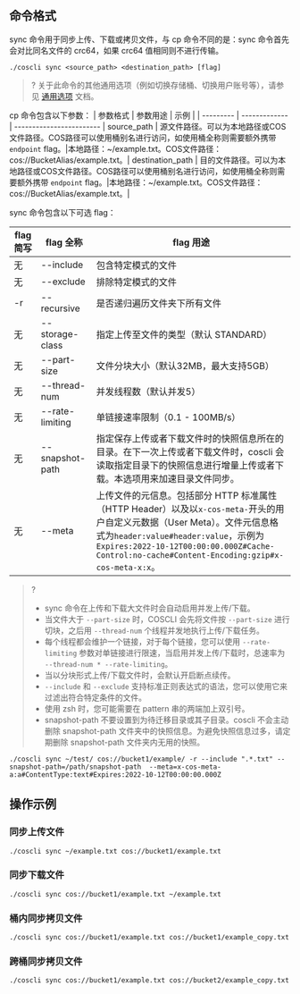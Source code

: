## 命令格式

sync 命令用于同步上传、下载或拷贝文件，与 cp 命令不同的是：sync 命令首先会对比同名文件的 crc64，如果 crc64 值相同则不进行传输。

```plaintext
./coscli sync <source_path> <destination_path> [flag]
```

>? 关于此命令的其他通用选项（例如切换存储桶、切换用户账号等），请参见 [通用选项](https://cloud.tencent.com/document/product/436/71763) 文档。
>

cp 命令包含以下参数：
| 参数格式  | 参数用途     | 示例                |
| --------- | ------------- | ------------------------ |
 source_path | 源文件路径。可以为本地路径或COS文件路径。COS路径可以使用桶别名进行访问，如使用桶全称则需要额外携带 `endpoint` flag。|本地路径：~/example.txt。COS文件路径：cos://BucketAlias/example.txt。|
  destination_path | 目的文件路径。可以为本地路径或COS文件路径。COS路径可以使用桶别名进行访问，如使用桶全称则需要额外携带 `endpoint` flag。|本地路径：~/example.txt。COS文件路径：cos://BucketAlias/example.txt。|

sync 命令包含以下可选 flag：

| flag 简写 | flag 全称     | flag 用途                      |
| --------- | ------------- | ------------------------------ |
|    无       | --include     | 包含特定模式的文件             |
|   无         | --exclude     | 排除特定模式的文件             |
| -r        | --recursive   | 是否递归遍历文件夹下所有文件 |
|   无       | --storage-class | 指定上传至文件的类型（默认 STANDARD） |
|   无       | --part-size     | 文件分块大小（默认32MB，最大支持5GB）     |
|   无       | --thread-num    | 并发线程数（默认并发5）      |
|   无       | --rate-limiting | 单链接速率限制（0.1 - 100MB/s）       |
| 无 | --snapshot-path | 指定保存上传或者下载文件时的快照信息所在的目录。在下一次上传或者下载文件时，coscli 会读取指定目录下的快照信息进行增量上传或者下载。本选项用来加速目录文件同步。 |
| 无 | --meta | 上传文件的元信息。包括部分 HTTP 标准属性（HTTP Header）以及以`x-cos-meta-`开头的用户自定义元数据（User Meta）。文件元信息格式为`header:value#header:value`，示例为`Expires:2022-10-12T00:00:00.000Z#Cache-Control:no-cache#Content-Encoding:gzip#x-cos-meta-x:x`。 |


>?
> - sync 命令在上传和下载大文件时会自动启用并发上传/下载。
> - 当文件大于 `--part-size` 时，COSCLI 会先将文件按 `--part-size` 进行切块，之后用 `--thread-num` 个线程并发地执行上传/下载任务。
> - 每个线程都会维护一个链接，对于每个链接，您可以使用 `--rate-limiting` 参数对单链接进行限速，当启用并发上传/下载时，总速率为 `--thread-num * --rate-limiting`。
> - 当以分块形式上传/下载文件时，会默认开启断点续传。
> - `--include` 和 `--exclude` 支持标准正则表达式的语法，您可以使用它来过滤出符合特定条件的文件。
> - 使用 zsh 时，您可能需要在 pattern 串的两端加上双引号。
> - snapshot-path 不要设置到为待迁移目录或其子目录。coscli 不会主动删除 snapshot-path 文件夹中的快照信息。为避免快照信息过多，请定期删除 snapshot-path 文件夹内无用的快照。
```
./coscli sync ~/test/ cos://bucket1/example/ -r --include ".*.txt" --snapshot-path=/path/snapshot-path  --meta=x-cos-meta-a:a#ContentType:text#Expires:2022-10-12T00:00:00.000Z
```

## 操作示例

### 同步上传文件

```plaintext
./coscli sync ~/example.txt cos://bucket1/example.txt
```

### 同步下载文件

```plaintext
./coscli sync cos://bucket1/example.txt ~/example.txt
```

### 桶内同步拷贝文件

```plaintext
./coscli sync cos://bucket1/example.txt cos://bucket1/example_copy.txt
```

### 跨桶同步拷贝文件

```plaintext
./coscli sync cos://bucket1/example.txt cos://bucket2/example_copy.txt
```
